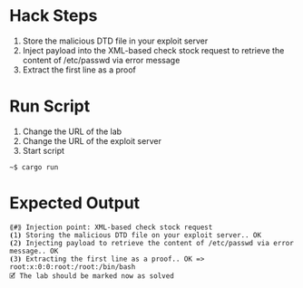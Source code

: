 # Hack Steps

1. Store the malicious DTD file in your exploit server
2. Inject payload into the XML-based check stock request to retrieve the content of /etc/passwd via error message
3. Extract the first line as a proof


# Run Script

1. Change the URL of the lab
2. Change the URL of the exploit server
3. Start script

```
~$ cargo run
```

# Expected Output

```
⟪#⟫ Injection point: XML-based check stock request
⦗1⦘ Storing the malicious DTD file on your exploit server.. OK
⦗2⦘ Injecting payload to retrieve the content of /etc/passwd via error message.. OK
⦗3⦘ Extracting the first line as a proof.. OK => root:x:0:0:root:/root:/bin/bash
🗹 The lab should be marked now as solved
```
